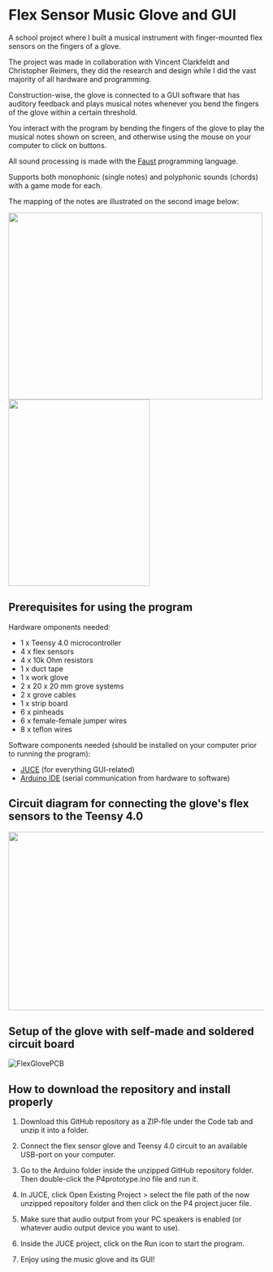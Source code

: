 # Flex Sensor Music Glove and GUI

A school project where I built a musical instrument with finger-mounted flex sensors on the fingers of a glove. 

The project was made in collaboration with Vincent Clarkfeldt and Christopher Reimers, they did the research and design while I did the vast majority of all hardware and programming.

Construction-wise, the glove is connected to a GUI software that has auditory feedback and plays musical notes whenever you bend the fingers of the glove within a certain threshold.

You interact with the program by bending the fingers of the glove to play the musical notes shown on screen, and otherwise using the mouse on your computer to click on buttons.

All sound processing is made with the [Faust](https://faust.grame.fr/) programming language.

Supports both monophonic (single notes) and polyphonic sounds (chords) with a game mode for each.

The mapping of the notes are illustrated on the second image below:

<img src="https://github.com/user-attachments/assets/e9d852c5-2898-43fa-8360-3d5a6b6b4bde" width="500" height="367" />

<img src="https://github.com/user-attachments/assets/5f10c3c6-4972-41b7-a440-814b8c6c3377" width="278" height="367"/>

## Prerequisites for using the program

Hardware omponents needed:

* 1 x Teensy 4.0 microcontroller 
* 4 x flex sensors
* 4 x 10k Ohm resistors
* 1 x duct tape
* 1 x work glove
* 2 x 20 x 20 mm grove systems
* 2 x grove cables
* 1 x strip board
* 6 x pinheads
* 6 x female-female jumper wires
* 8 x teflon wires

Software components needed (should be installed on your computer prior to running the program):
* [JUCE](https://juce.com/) (for everything GUI-related)
* [Arduino IDE](https://www.arduino.cc/en/software) (serial communication from hardware to software)

## Circuit diagram for connecting the glove's flex sensors to the Teensy 4.0

<img src="https://github.com/user-attachments/assets/47069000-e652-43d5-b2e5-3afc92de898a" width="750" height="351" />

## Setup of the glove with self-made and soldered circuit board

![FlexGlovePCB](https://github.com/user-attachments/assets/0c9e31c0-ee40-48e9-82e4-da3759ea5f21)

## How to download the repository and install properly

1. Download this GitHub repository as a ZIP-file under the Code tab and unzip it into a folder.
   
2. Connect the flex sensor glove and Teensy 4.0 circuit to an available USB-port on your computer.

3. Go to the Arduino folder inside the unzipped GitHub repository folder. Then double-click the P4prototype.ino file and run it.

4. In JUCE, click Open Existing Project > select the file path of the now unzipped repository folder and then click on the P4 project.jucer file.

5. Make sure that audio output from your PC speakers is enabled (or whatever audio output device you want to use).

6. Inside the JUCE project, click on the Run icon to start the program.

7. Enjoy using the music glove and its GUI! 



